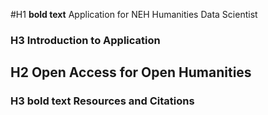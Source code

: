 #H1 **bold text** Application for NEH Humanities Data Scientist

### H3 Introduction to Application 




## H2 Open Access for Open Humanities 






### H3 **bold text** Resources and Citations 

 



